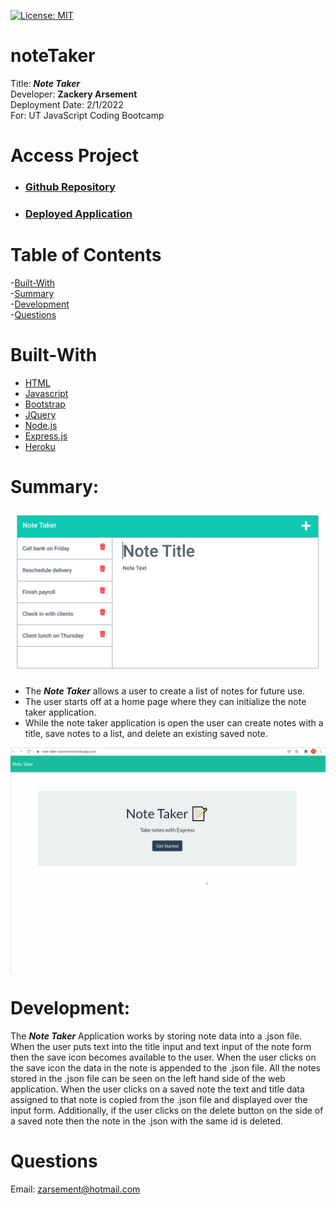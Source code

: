 [![License: MIT](https://img.shields.io/badge/License-MIT-yellow.svg)](https://opensource.org/licenses/MIT)

# noteTaker
Title: ***Note Taker*** \
Developer: **Zackery Arsement** \
Deployment Date:  2/1/2022 \
For:  UT JavaScript Coding Bootcamp

# Access Project

- ### [Github Repository](https://github.com/ZackeryArsement/noteTaker)
- ### [Deployed Application](https://note-taker-zarsement.herokuapp.com/)

# Table of Contents

-[Built-With](#built-with) \
-[Summary](#summary) \
-[Development](#development) \
-[Questions](#questions)

# Built-With

* [HTML](https://html.com/)
* [Javascript](https://javascript.com/)
* [Bootstrap](https://getbootstrap.com/)
* [JQuery](https://jquery.com/)
* [Node.js](https://nodejs.org/en/)
* [Express.js](https://expressjs.com/)
* [Heroku](https://heroku.com/)

# Summary:

![Generated HTML](https://github.com/ZackeryArsement/noteTaker/blob/main/Assets/11-express-homework-demo-01.png)

* The ***Note Taker*** allows a user to create a list of notes for future use.
* The user starts off at a home page where they can initialize the note taker application.
* While the note taker application is open the user can create notes with a title, save notes to a list, and delete an existing saved note.

![Gif of Use](https://github.com/ZackeryArsement/noteTaker/blob/main/Assets/noteTaker.gif)

# Development:

The ***Note Taker*** Application works by storing note data into a .json file. When the user puts text into the title input and text input of the note form then the save icon becomes available to the user. When the user clicks on the save icon the data in the note is appended to the .json file. All the notes stored in the .json file can be seen on the left hand side of the web application. When the user clicks on a saved note the text and title data assigned to that note is copied from the .json file and displayed over the input form. Additionally, if the user clicks on the delete button on the side of a saved note then the note in the .json with the same id is deleted.

# Questions

Email:
zarsement@hotmail.com
